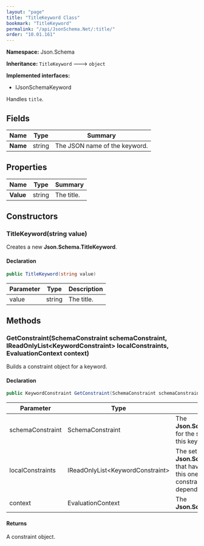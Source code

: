 ```yaml
---
layout: "page"
title: "TitleKeyword Class"
bookmark: "TitleKeyword"
permalink: "/api/JsonSchema.Net/:title/"
order: "10.01.161"
---
```

**Namespace:** Json.Schema

**Inheritance:**
`TitleKeyword`
 🡒 
`object`

**Implemented interfaces:**

- IJsonSchemaKeyword

Handles `title`.

## Fields

| Name | Type | Summary |
|---|---|---|
| **Name** | string | The JSON name of the keyword. |

## Properties

| Name | Type | Summary |
|---|---|---|
| **Value** | string | The title. |

## Constructors

### TitleKeyword(string value)

Creates a new **Json.Schema.TitleKeyword**.

#### Declaration

```c#
public TitleKeyword(string value)
```

| Parameter | Type | Description |
|---|---|---|
| value | string | The title. |


## Methods

### GetConstraint(SchemaConstraint schemaConstraint, IReadOnlyList\<KeywordConstraint\> localConstraints, EvaluationContext context)

Builds a constraint object for a keyword.

#### Declaration

```c#
public KeywordConstraint GetConstraint(SchemaConstraint schemaConstraint, IReadOnlyList<KeywordConstraint> localConstraints, EvaluationContext context)
```

| Parameter | Type | Description |
|---|---|---|
| schemaConstraint | SchemaConstraint | The **Json.Schema.SchemaConstraint** for the schema object that houses this keyword. |
| localConstraints | IReadOnlyList\<KeywordConstraint\> | The set of other **Json.Schema.KeywordConstraint**s that have been processed prior to this one. Will contain the constraints for keyword dependencies. |
| context | EvaluationContext | The **Json.Schema.EvaluationContext**. |


#### Returns

A constraint object.

